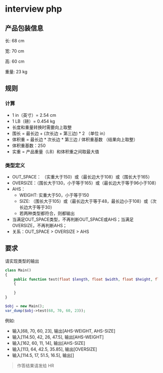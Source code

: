 # interview php

## 产品包装信息
长: 68 cm

宽: 70 cm

高: 60 cm

重量: 23 kg

## 规则

### 计算

- 1 in（英寸）= 2.54 cm
- 1 LB（磅）= 0.454 kg
- 长度和重量转换时需要向上取整
- 围长 = 最长边 + (次长边 + 第三边) * 2 （单位 in）
- 体积重 = 最长边 * 次长边 * 第三边 / 体积重基数 （结果向上取整）
- 体积重基数：250
- 实重 = 产品重量（LB）和体积重之间取最大值

### 类型定义
- OUT_SPACE： （实重大于150）或（最长边大于108）或（围长大于165）
- OVERSIZE：（围长大于130，小于等于165）或（最长边大于等于96小于108）
- AHS：
  - WEIGHT: 实重大于50，小于等于150
  - SIZE: （围长大于105）或（最长边大于等于48，最长边小于108）或（次长边大于等于30）
  - 若两种类型都符合，则都输出
- 当满足OUT_SPACE类型，不再判断OUT_SPACE或AHS；当满足OVERSIZE，不再判断AHS；
- 关系：OUT_SPACE > OVERSIZE > AHS

## 要求
请实现类型的输出
```php
class Main()
{
    public function test(float $length, float $width, float $height, float $weight): array
    {
        
    }
}

$obj = new Main();
var_dump($obj->test(68, 70, 60, 23));
```
例如:
- 输入[68, 70, 60, 23], 输出[AHS-WEIGHT, AHS-SIZE]
- 输入[114.50, 42, 26, 47.5], 输出[AHS-WEIGHT]
- 输入[162, 60, 11, 14], 输出[AHS-SIZE]
- 输入[113, 64, 42.5, 35.85], 输出[OVERSIZE]
- 输入[114.5, 17, 51.5, 16.5], 输出[]


> 作答结果请发给 HR 
